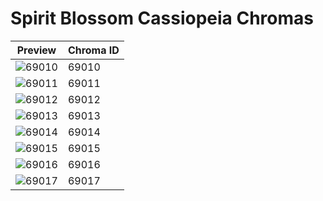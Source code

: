 # Spirit Blossom Cassiopeia Chromas

| Preview | Chroma ID |
|---------|-----------|
| ![69010](https://raw.communitydragon.org/latest/plugins/rcp-be-lol-game-data/global/default/v1/champion-chroma-images/69/69010.png) | 69010 |
| ![69011](https://raw.communitydragon.org/latest/plugins/rcp-be-lol-game-data/global/default/v1/champion-chroma-images/69/69011.png) | 69011 |
| ![69012](https://raw.communitydragon.org/latest/plugins/rcp-be-lol-game-data/global/default/v1/champion-chroma-images/69/69012.png) | 69012 |
| ![69013](https://raw.communitydragon.org/latest/plugins/rcp-be-lol-game-data/global/default/v1/champion-chroma-images/69/69013.png) | 69013 |
| ![69014](https://raw.communitydragon.org/latest/plugins/rcp-be-lol-game-data/global/default/v1/champion-chroma-images/69/69014.png) | 69014 |
| ![69015](https://raw.communitydragon.org/latest/plugins/rcp-be-lol-game-data/global/default/v1/champion-chroma-images/69/69015.png) | 69015 |
| ![69016](https://raw.communitydragon.org/latest/plugins/rcp-be-lol-game-data/global/default/v1/champion-chroma-images/69/69016.png) | 69016 |
| ![69017](https://raw.communitydragon.org/latest/plugins/rcp-be-lol-game-data/global/default/v1/champion-chroma-images/69/69017.png) | 69017 |